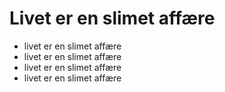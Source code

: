 # Livet er en slimet affære

- livet er en slimet affære
- livet er en slimet affære
- livet er en slimet affære
- livet er en slimet affære
